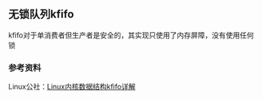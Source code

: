 ## 无锁队列kfifo

kfifo对于单消费者但生产者是安全的，其实现只使用了内存屏障，没有使用任何锁

### 参考资料

Linux公社：[Linux内核数据结构kfifo详解](https://www.linuxidc.com/Linux/2016-12/137936.htm)


